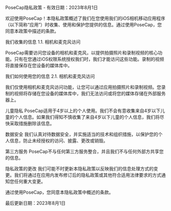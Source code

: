 PoseCap隐私政策 - 有效日期：2023年8月1日

欢迎使用PoseCap！本隐私政策概述了我们在您使用我们的iOS相机移动应用程序（以下简称“应用”）时收集、使用和保护您提供的信息。通过使用PoseCap，您同意本政策中描述的条款。

我们收集的信息
1.1. 相机和麦克风访问

PoseCap需要访问您设备的相机和麦克风，以提供拍摄照片和录制视频的核心功能。只有在您通过iOS权限系统授权我们时，我们才能访问这些功能。录制的视频将直接保存在您设备的媒体库中。

我们如何使用您的信息
2.1. 相机和麦克风访问

我们仅使用相机和麦克风访问功能，让您可以通过应用拍摄照片和录制视频。您录制的视频将存储在您设备的媒体库中，我们无法访问或将您的媒体存储在外部服务器上。

儿童隐私
PoseCap适用于4岁以上的个人使用。我们不会有意收集来自4岁以下儿童的个人信息。如果我们得知不慎收集了来自4岁以下儿童的个人信息，我们将尽快采取措施删除该信息。

数据安全
我们认真对待数据安全，并实施适当的技术和组织措施，以保护您的个人信息，防止未经授权的访问、披露、更改或销毁。

第三方服务
PoseCap不与任何第三方服务整合，并且我们不与任何外部方共享您的信息。

隐私政策的更改
我们可能不时更新本隐私政策以反映我们的信息处理方式的变更。我们将通过在应用内发布修订后的隐私政策或其他符合适用法律要求的方式通知您任何重大变更。

通过使用PoseCap，您同意本隐私政策中概述的条款。

最后更新日期：2023年8月1日